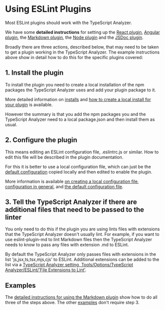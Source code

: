 ﻿# Using ESLint Plugins

Most ESLint plugins should work with the TypeScript Analyzer. 

We have some **detailed instructions** for setting up the [React plugin](setupreact.md), [Angular plugin](setupangular.md), the [Markdown plugin](setupmarkdown.md), the [Node plugin](setupnode.md) and the [JSDoc plugin](setupjsdoc.md).

Broadly there are three actions, described below, that may need to be taken to get a plugin working in the TypeScript Analyzer.  The example instructions above show in detail how to do this for the specific plugins covered:

## 1. Install the plugin

To install the plugin you need to create a local installation of the npm packages the TypeScript Analyzer uses and add your plugin package to it.

More detailed information on [installs](installs.md) and [how to create a local install for your plugin](creatinglocalinstall.md) is available.  

However the summary is that you add the npm packages you and the TypeScript Analyzer need to a local package.json and then install them as usual.

## 2. Configure the plugin

This means editing an ESLint configuration file, .eslintrc.js or similar.  How to edit this file will be described in the plugin documentation.

For this it is better to use a local configuration file, which can just be the [default configuration](defaultconfig.md) copied locally and then edited to enable the plugin.

More information is available [on creating a local configuration file](localconfiguration.md), [configuration in general](configuration.md), and [the default configuration file](defaultconfig.md).

## 3. Tell the TypeScript Analyzer if there are additional files that need to be passed to the linter

You only need to do this if the plugin you are using lints files with extensions that the TypeScript Analyzer doesn't usually lint.  For example, if you want to use eslint-plugin-md to lint Markdown files then the TypeScript Analyzer needs to know to pass any files with extension .md to ESLint.

By default the TypeScript Analyzer only passes files with extensions in the list 'js,jsx,ts,tsx,mjs,cjs' to ESLint.  Additional extensions can be added to the list via a [TypeScript Analyzer setting, Tools/Options/TypeScript Analyzer/ESLint/'File Extensions to Lint'](settings.md#fileextensionstolint).

## Examples

The [detailed instructions for using the Markdown plugin](setupmarkdown.md) show how to do all three of the steps above.  The other [examples](examples.md) don't require step 3.
